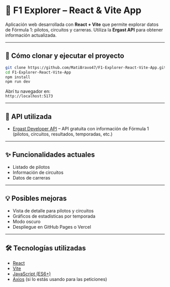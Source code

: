 # 🏁 F1 Explorer – React & Vite App

Aplicación web desarrollada con **React + Vite** que permite explorar datos de Fórmula 1: pilotos, circuitos y carreras. Utiliza la **Ergast API** para obtener información actualizada.

---

## 🚀 Cómo clonar y ejecutar el proyecto

```bash
git clone https://github.com/MatiBravo47/F1-Explorer-React-Vite-App.git
cd F1-Explorer-React-Vite-App
npm install
npm run dev
```

Abrí tu navegador en:  
`http://localhost:5173`

---

## 📡 API utilizada

- [Ergast Developer API](https://ergast.com/mrd/) – API gratuita con información de Fórmula 1 (pilotos, circuitos, resultados, temporadas, etc.)

---

## ✨ Funcionalidades actuales

- Listado de pilotos
- Información de circuitos
- Datos de carreras

---

## 💡 Posibles mejoras

- Vista de detalle para pilotos y circuitos
- Gráficos de estadísticas por temporada
- Modo oscuro
- Despliegue en GitHub Pages o Vercel

---

## 🛠 Tecnologías utilizadas

- [React](https://reactjs.org/)
- [Vite](https://vitejs.dev/)
- [JavaScript (ES6+)](https://developer.mozilla.org/es/docs/Web/JavaScript)
- [Axios](https://axios-http.com/) (si lo estás usando para las peticiones)
